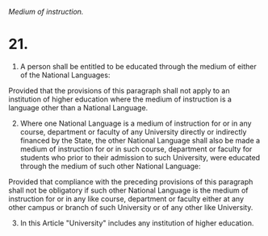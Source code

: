 *Medium of instruction.*

# 21.

1. A person shall be entitled to be educated through the medium of either of the National Languages:

Provided that the provisions of this paragraph shall not apply to an institution of higher education where the medium of instruction is a language other than a National Language.

2. Where one National Language is a medium of instruction for or in any course, department or faculty of any University directly or indirectly financed by the State, the other National Language shall also be made a medium of instruction for or in such course, department or faculty for students who prior to their admission to such University, were educated through the medium of such other National Language:

Provided that compliance with the preceding provisions of this paragraph shall not be obligatory if such other National Language is the medium of instruction for or in any like course, department or faculty either at any other campus or branch of such University or of any other like University.

3. In this Article "University" includes any institution of higher education.